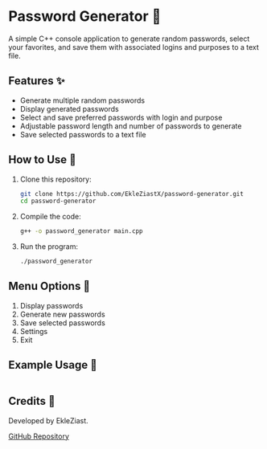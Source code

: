 
# Password Generator 🔐

A simple C++ console application to generate random passwords, select your favorites, and save them with associated logins and purposes to a text file.

## Features ✨
- Generate multiple random passwords
- Display generated passwords
- Select and save preferred passwords with login and purpose
- Adjustable password length and number of passwords to generate
- Save selected passwords to a text file

## How to Use 🚀
1. Clone this repository:
    ```sh
    git clone https://github.com/EkleZiastX/password-generator.git
    cd password-generator
    ```
2. Compile the code:
    ```sh
    g++ -o password_generator main.cpp
    ```
3. Run the program:
    ```sh
    ./password_generator
    ```

## Menu Options 📜
1. Display passwords
2. Generate new passwords
3. Save selected passwords
4. Settings
5. Exit

## Example Usage 🎲
```

```

## Credits 🌟
Developed by EkleZiast.

[GitHub Repository](https://github.com/EkleZiastX/password-generator)
